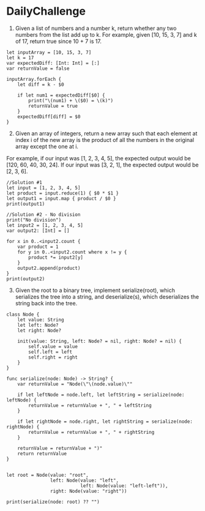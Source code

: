 # DailyChallenge

1. Given a list of numbers and a number k, return whether any two numbers from the list add up to k.
For example, given [10, 15, 3, 7] and k of 17, return true since 10 + 7 is 17.
```
let inputArray = [10, 15, 3, 7]
let k = 17
var expectedDiff: [Int: Int] = [:]
var returnValue = false

inputArray.forEach {
    let diff = k - $0

    if let num1 = expectedDiff[$0] {
        print("\(num1) + \($0) = \(k)")
        returnValue = true
    }
    expectedDiff[diff] = $0
}
```

2. Given an array of integers, return a new array such that each element at index i of the new array is the product of all the numbers in the original array except the one at i.

 For example, if our input was [1, 2, 3, 4, 5], the expected output would be [120, 60, 40, 30, 24]. If our input was [3, 2, 1], the expected output would be [2, 3, 6].

```
//Solution #1
let input = [1, 2, 3, 4, 5]
let product = input.reduce(1) { $0 * $1 }
let output1 = input.map { product / $0 }
print(output1)

//Solution #2 - No division
print("No division")
let input2 = [1, 2, 3, 4, 5]
var output2: [Int] = []

for x in 0..<input2.count {
    var product = 1
    for y in 0..<input2.count where x != y {
        product *= input2[y]
    }
    output2.append(product)
}
print(output2)
```

3. Given the root to a binary tree, implement serialize(root), which serializes the tree into a string, and deserialize(s), which deserializes the string back into the tree.

```
class Node {
    let value: String
    let left: Node?
    let right: Node?

    init(value: String, left: Node? = nil, right: Node? = nil) {
        self.value = value
        self.left = left
        self.right = right
    }
}

func serialize(node: Node) -> String? {
    var returnValue = "Node(\"\(node.value)\""

    if let leftNode = node.left, let leftString = serialize(node: leftNode) {
        returnValue = returnValue + ", " + leftString
    }

    if let rightNode = node.right, let rightString = serialize(node: rightNode) {
        returnValue = returnValue + ", " + rightString
    }

    returnValue = returnValue + ")"
    return returnValue
}


let root = Node(value: "root",
                left: Node(value: "left",
                           left: Node(value: "left-left")),
                right: Node(value: "right"))

print(serialize(node: root) ?? "")
```
